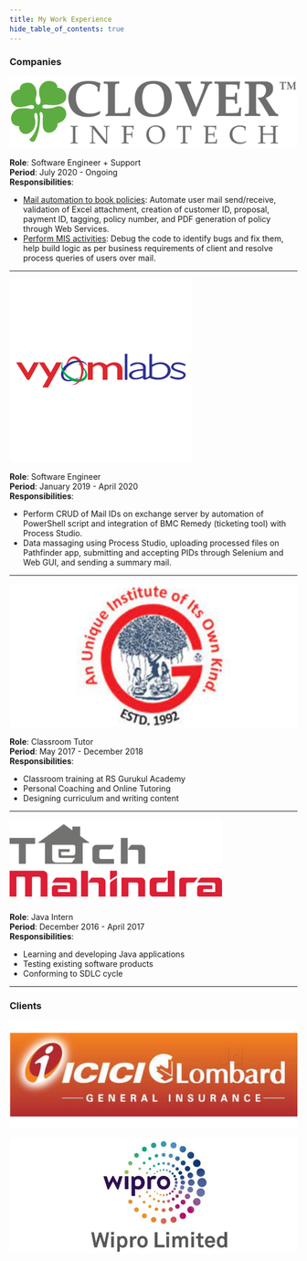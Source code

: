 ```yaml
---
title: My Work Experience
hide_table_of_contents: true
---
```


### Companies

<div class="parent">

<div class="child1">
<div class="child11">

![ImageSize](/img/clover-infotech.jpg)

</div>

<div class="child12">

<b>Role</b>: Software Engineer + Support <br />
<b>Period</b>: July 2020 - Ongoing <br />
<b>Responsibilities</b>:  

<ul>
<li><u>Mail automation to book policies</u>: Automate user mail
send/receive, validation of Excel attachment, creation of
customer ID, proposal, payment ID, tagging, policy number,
and PDF generation of policy through Web Services.</li>
<li><u>Perform MIS activities</u>: Debug the code to identify bugs and
fix them, help build logic as per business requirements of
client and resolve process queries of users over mail.</li>
</ul>

</div>
</div>

---

<div class="child1">
<div class="child11">

![ImageSize](/img/vyomlabs.png)

</div>

<div class="child12">

<b>Role</b>: Software Engineer <br />
<b>Period</b>: January 2019 - April 2020<br />
<b>Responsibilities</b>: 

<ul>
<li>Perform CRUD of Mail IDs on exchange server by automation
of PowerShell script and integration of BMC Remedy
(ticketing tool) with Process Studio.</li>
<li>Data massaging using Process Studio, uploading processed
files on Pathfinder app, submitting and accepting PIDs
through Selenium and Web GUI, and sending a summary mail.</li>
</ul>

</div>
</div>

---

<div class="child1">
<div class="child11">

![ImageSize](/img/gurukul.png)

</div>

<div class="child12">

<b>Role</b>: Classroom Tutor <br />
<b>Period</b>: May 2017 - December 2018 <br />
<b>Responsibilities</b>: 
<ul> 
<li>Classroom training at RS Gurukul Academy</li>
<li>Personal Coaching and Online Tutoring</li>
<li>Designing curriculum and writing content</li>
</ul>
</div>
</div>

---

<div class="child1">
<div class="child11">

![ImageSize](/img/tech-mahindra.png)

</div>

<div class="child12">
<b>Role</b>: Java Intern <br />
<b>Period</b>: December 2016 - April 2017 <br />
<b>Responsibilities</b>: 
<ul> 
<li>Learning and developing Java applications</li>
<li>Testing existing software products</li>
<li>Conforming to SDLC cycle</li>
</ul> 
</div>
</div>

</div>

---

### Clients

<div class="child2">
<div class="child31">

![ImageSize](/img/lombard.png)

</div>

<div class="child31">

![ImageSize](/img/wipro.jpg)

</div>
</div>
